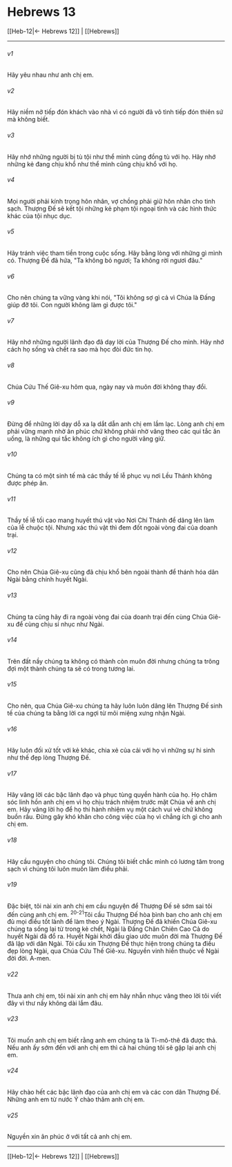 # Hebrews 13

[[Heb-12|← Hebrews 12]] | [[Hebrews]]
***



###### v1 
Hãy yêu nhau như anh chị em. 

###### v2 
Hãy niềm nở tiếp đón khách vào nhà vì có người đã vô tình tiếp đón thiên sứ mà không biết. 

###### v3 
Hãy nhớ những người bị tù tội như thể mình cũng đồng tù với họ. Hãy nhớ những kẻ đang chịu khổ như thể mình cũng chịu khổ với họ. 

###### v4 
Mọi người phải kính trọng hôn nhân, vợ chồng phải giữ hôn nhân cho tinh sạch. Thượng Đế sẽ kết tội những kẻ phạm tội ngoại tình và các hình thức khác của tội nhục dục. 

###### v5 
Hãy tránh việc tham tiền trong cuộc sống. Hãy bằng lòng với những gì mình có. Thượng Đế đã hứa, "Ta không bỏ ngươi; Ta không rời ngươi đâu." 

###### v6 
Cho nên chúng ta vững vàng khi nói, "Tôi không sợ gì cả vì Chúa là Đấng giúp đỡ tôi. Con người không làm gì được tôi." 

###### v7 
Hãy nhớ những người lãnh đạo đã dạy lời của Thượng Đế cho mình. Hãy nhớ cách họ sống và chết ra sao mà học đòi đức tin họ. 

###### v8 
Chúa Cứu Thế Giê-xu hôm qua, ngày nay và muôn đời không thay đổi. 

###### v9 
Đừng để những lời dạy dỗ xa lạ dắt dẫn anh chị em lầm lạc. Lòng anh chị em phải vững mạnh nhờ ân phúc chứ không phải nhờ vâng theo các qui tắc ăn uống, là những qui tắc không ích gì cho người vâng giữ. 

###### v10 
Chúng ta có một sinh tế mà các thầy tế lễ phục vụ nơi Lều Thánh không được phép ăn. 

###### v11 
Thầy tế lễ tối cao mang huyết thú vật vào Nơi Chí Thánh để dâng lên làm của lễ chuộc tội. Nhưng xác thú vật thì đem đốt ngoài vòng đai của doanh trại. 

###### v12 
Cho nên Chúa Giê-xu cũng đã chịu khổ bên ngoài thành để thánh hóa dân Ngài bằng chính huyết Ngài. 

###### v13 
Chúng ta cũng hãy đi ra ngoài vòng đai của doanh trại đến cùng Chúa Giê-xu để cùng chịu sỉ nhục như Ngài. 

###### v14 
Trên đất nầy chúng ta không có thành còn muôn đời nhưng chúng ta trông đợi một thành chúng ta sẽ có trong tương lai. 

###### v15 
Cho nên, qua Chúa Giê-xu chúng ta hãy luôn luôn dâng lên Thượng Đế sinh tế của chúng ta bằng lời ca ngợi từ môi miệng xưng nhận Ngài. 

###### v16 
Hãy luôn đối xử tốt với kẻ khác, chia xẻ của cải với họ vì những sự hi sinh như thế đẹp lòng Thượng Đế. 

###### v17 
Hãy vâng lời các bậc lãnh đạo và phục tùng quyền hành của họ. Họ chăm sóc linh hồn anh chị em vì họ chịu trách nhiệm trước mặt Chúa về anh chị em. Hãy vâng lời họ để họ thi hành nhiệm vụ một cách vui vẻ chứ không buồn rầu. Đừng gây khó khăn cho công việc của họ vì chẳng ích gì cho anh chị em. 

###### v18 
Hãy cầu nguyện cho chúng tôi. Chúng tôi biết chắc mình có lương tâm trong sạch vì chúng tôi luôn muốn làm điều phải. 

###### v19 
Đặc biệt, tôi nài xin anh chị em cầu nguyện để Thượng Đế sẽ sớm sai tôi đến cùng anh chị em. <sup class="versenum">20-21</sup>Tôi cầu Thượng Đế hòa bình ban cho anh chị em đủ mọi điều tốt lành để làm theo ý Ngài. Thượng Đế đã khiến Chúa Giê-xu chúng ta sống lại từ trong kẻ chết, Ngài là Đấng Chăn Chiên Cao Cả do huyết Ngài đã đổ ra. Huyết Ngài khởi đầu giao ước muôn đời mà Thượng Đế đã lập với dân Ngài. Tôi cầu xin Thượng Đế thực hiện trong chúng ta điều đẹp lòng Ngài, qua Chúa Cứu Thế Giê-xu. Nguyền vinh hiển thuộc về Ngài đời đời. A-men. 

###### v22 
Thưa anh chị em, tôi nài xin anh chị em hãy nhẫn nhục vâng theo lời tôi viết đây vì thư nầy không dài lắm đâu. 

###### v23 
Tôi muốn anh chị em biết rằng anh em chúng ta là Ti-mô-thê đã được thả. Nếu anh ấy sớm đến với anh chị em thì cả hai chúng tôi sẽ gặp lại anh chị em. 

###### v24 
Hãy chào hết các bậc lãnh đạo của anh chị em và các con dân Thượng Đế. Những anh em từ nước Ý chào thăm anh chị em. 

###### v25 
Nguyền xin ân phúc ở với tất cả anh chị em.

***
[[Heb-12|← Hebrews 12]] | [[Hebrews]]
